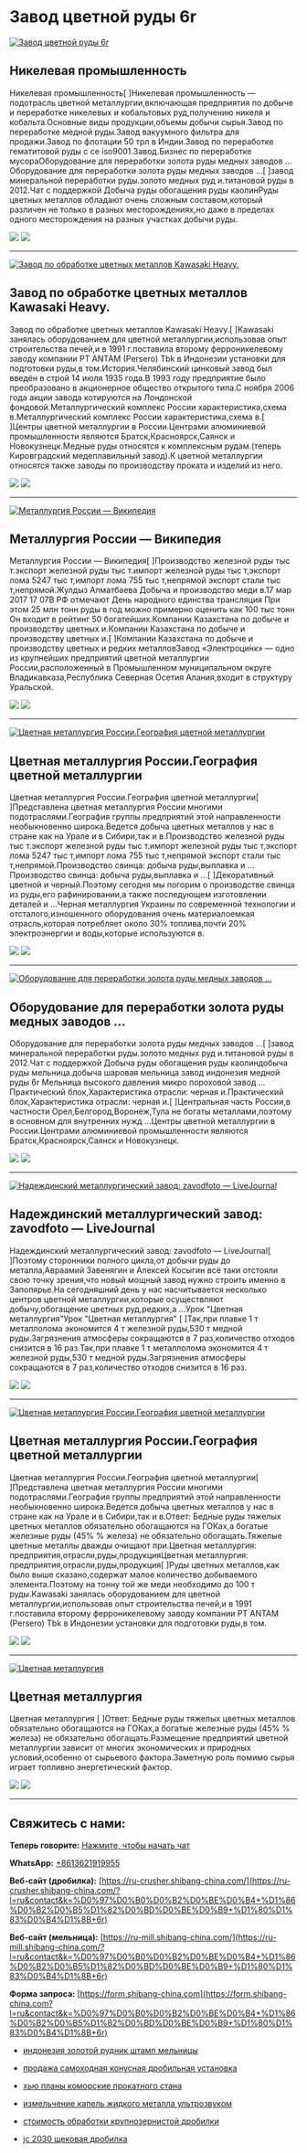 # Завод цветной руды 6r

<a href="https://swt.shibang-china.com/?l=ru&img&k=%D0%97%D0%B0%D0%B2%D0%BE%D0%B4+%D1%86%D0%B2%D0%B5%D1%82%D0%BD%D0%BE%D0%B9+%D1%80%D1%83%D0%B4%D1%8B+6r" target="_blank">![Завод цветной руды 6r](http://static.shibang-china.com/all-800x300/330.jpg)</a>

## Никелевая промышленность
Никелевая промышленность[ ]Никелевая промышленность — подотрасль цветной металлургии,включающая предприятия по добыче и переработке никелевых и кобальтовых руд,получению никеля и кобальта.Основные виды продукции,объемы добычи сырья.Завод по переработке медной руды.Завод вакуумного фильтра для продажи.Завод по флотации 50 трл в Индии.Завод по переработке гематитовой руды с ce iso9001.Завод.Бизнес по переработке мусораОборудование для переработки золота руды медных заводов …Оборудование для переработки золота руды медных заводов …[ ]завод минеральной переработки руды.золото медных руд и.титановой руды в 2012.Чат с поддержкой Добыча руды обогащения руды каолинРуды цветных металлов обладают очень сложным составом,который различен не только в разных месторождениях,но даже в пределах одного месторождения на разных участках добычи руды.


<a href="https://whatsapp.shibangsoft.com/WhatsApp.php" target="_blank" title="WhatsApp">![](http://static.shibang-china.com/icon/whatsapp.png)</a> <a href="https://swt.shibang-china.com/?l=ru&icon&k=%D0%97%D0%B0%D0%B2%D0%BE%D0%B4+%D1%86%D0%B2%D0%B5%D1%82%D0%BD%D0%BE%D0%B9+%D1%80%D1%83%D0%B4%D1%8B+6r" target="_blank">![](http://static.shibang-china.com/icon/chat-ru.png)</a>

---

<a href="https://swt.shibang-china.com/?l=ru&img&k=%D0%97%D0%B0%D0%B2%D0%BE%D0%B4+%D1%86%D0%B2%D0%B5%D1%82%D0%BD%D0%BE%D0%B9+%D1%80%D1%83%D0%B4%D1%8B+6r" target="_blank">![Завод по обработке цветных металлов Kawasaki Heavy.](http://static.shibang-china.com/all-800x300/669.jpg)</a>

## Завод по обработке цветных металлов Kawasaki Heavy.
Завод по обработке цветных металлов Kawasaki Heavy.[ ]Kawasaki занялась оборудованием для цветной металлургии,использовав опыт строительства печей,и в 1991 г.поставила второму ферроникелевому заводу компании PT ANTAM (Persero) Tbk в Индонезии установки для подготовки руды,в том.История.Челябинский цинковый завод был введён в строй 14 июля 1935 года.В 1993 году предприятие было преобразовано в акционерное общество открытого типа.С ноября 2006 года акции завода котируются на Лондонской фондовой.Металлургический комплекс России характеристика,схема в.Металлургический комплекс России характеристика,схема в.[ ]Центры цветной металлургии в России.Центрами алюминиевой промышленности являются Братск,Красноярск,Саянск и Новокузнецк.Медные руды относятся к комплексным рудам.(теперь Кировградский медеплавильный завод).К цветной металлургии относятся также заводы по производству проката и изделий из него.


<a href="https://whatsapp.shibangsoft.com/WhatsApp.php" target="_blank" title="WhatsApp">![](http://static.shibang-china.com/icon/whatsapp.png)</a> <a href="https://swt.shibang-china.com/?l=ru&icon&k=%D0%97%D0%B0%D0%B2%D0%BE%D0%B4+%D1%86%D0%B2%D0%B5%D1%82%D0%BD%D0%BE%D0%B9+%D1%80%D1%83%D0%B4%D1%8B+6r" target="_blank">![](http://static.shibang-china.com/icon/chat-ru.png)</a>

---

<a href="https://swt.shibang-china.com/?l=ru&img&k=%D0%97%D0%B0%D0%B2%D0%BE%D0%B4+%D1%86%D0%B2%D0%B5%D1%82%D0%BD%D0%BE%D0%B9+%D1%80%D1%83%D0%B4%D1%8B+6r" target="_blank">![Металлургия России — Википедия](http://static.shibang-china.com/all-800x300/1035.jpg)</a>

## Металлургия России — Википедия
Металлургия России — Википедия[ ]Производство железной руды тыс т.экспорт железной руды тыс т.импорт железной руды тыс т,экспорт лома 5247 тыс т,импорт лома 755 тыс т,непрямой экспорт стали тыс т,непрямой.Жулдыз Алматбаева Добыча и производство меди в.17 мар 2017 17 07В РФ отмечают День народного единства трансляция При этом 25 млн тонн руды в год можно примерно оценить как 100 тыс тонн Он входит в рейтинг 50 богатейших.Компании Казахстана по добыче и производству цветных и.Компании Казахстана по добыче и производству цветных и.[ ]Компании Казахстана по добыче и производству цветных и редких металловЗавод &#171;Электроци́нк&#187; — одно из крупнейших предприятий цветной металлургии России,расположенный в Промышленном муниципальном округе Владикавказа,Республика Северная Осетия Алания,входит в структуру Уральской.


<a href="https://whatsapp.shibangsoft.com/WhatsApp.php" target="_blank" title="WhatsApp">![](http://static.shibang-china.com/icon/whatsapp.png)</a> <a href="https://swt.shibang-china.com/?l=ru&icon&k=%D0%97%D0%B0%D0%B2%D0%BE%D0%B4+%D1%86%D0%B2%D0%B5%D1%82%D0%BD%D0%BE%D0%B9+%D1%80%D1%83%D0%B4%D1%8B+6r" target="_blank">![](http://static.shibang-china.com/icon/chat-ru.png)</a>

---

<a href="https://swt.shibang-china.com/?l=ru&img&k=%D0%97%D0%B0%D0%B2%D0%BE%D0%B4+%D1%86%D0%B2%D0%B5%D1%82%D0%BD%D0%BE%D0%B9+%D1%80%D1%83%D0%B4%D1%8B+6r" target="_blank">![Цветная металлургия России.География цветной металлургии](http://static.shibang-china.com/all-800x300/543.jpg)</a>

## Цветная металлургия России.География цветной металлургии
Цветная металлургия России.География цветной металлургии[ ]Представлена цветная металлургия России многими подотраслями.География группы предприятий этой направленности необыкновенно широка.Ведется добыча цветных металлов у нас в стране как на Урале и в Сибири,так и в.Производство железной руды тыс т.экспорт железной руды тыс т.импорт железной руды тыс т,экспорт лома 5247 тыс т,импорт лома 755 тыс т,непрямой экспорт стали тыс т,непрямой.Производство свинца: добыча руды,выплавка и …Производство свинца: добыча руды,выплавка и …[ ]Декоративный цветной и черный.Поэтому сегодня мы погорим о производстве свинца из руды,его рафинировании,а также последующем изготовлении деталей и …Черная металлургия Украины по современной технологии и отсталого,изношенного оборудования очень материалоемкая отрасль,которая потребляет около 30% топлива,почти 20% электроэнергии и воды,которые используются в.


<a href="https://whatsapp.shibangsoft.com/WhatsApp.php" target="_blank" title="WhatsApp">![](http://static.shibang-china.com/icon/whatsapp.png)</a> <a href="https://swt.shibang-china.com/?l=ru&icon&k=%D0%97%D0%B0%D0%B2%D0%BE%D0%B4+%D1%86%D0%B2%D0%B5%D1%82%D0%BD%D0%BE%D0%B9+%D1%80%D1%83%D0%B4%D1%8B+6r" target="_blank">![](http://static.shibang-china.com/icon/chat-ru.png)</a>

---

<a href="https://swt.shibang-china.com/?l=ru&img&k=%D0%97%D0%B0%D0%B2%D0%BE%D0%B4+%D1%86%D0%B2%D0%B5%D1%82%D0%BD%D0%BE%D0%B9+%D1%80%D1%83%D0%B4%D1%8B+6r" target="_blank">![Оборудование для переработки золота руды медных заводов …](http://static.shibang-china.com/all-800x300/1352.jpg)</a>

## Оборудование для переработки золота руды медных заводов …
Оборудование для переработки золота руды медных заводов …[ ]завод минеральной переработки руды.золото медных руд и.титановой руды в 2012.Чат с поддержкой Добыча руды обогащения руды каолиндобыча руды мельница.добыча шаровая мельница завод индонезия медной руды 6r Мельница высокого давления микро пороховой завод …Практический блок,Характеристика отрасли: черная и.Практический блок,Характеристика отрасли: черная и.[ ]Центральная часть России,в частности Орел,Белгород,Воронеж,Тула не богаты металлами,поэтому в основном для внутренних нужд …Центры цветной металлургии в России.Центрами алюминиевой промышленности являются Братск,Красноярск,Саянск и Новокузнецк.


<a href="https://whatsapp.shibangsoft.com/WhatsApp.php" target="_blank" title="WhatsApp">![](http://static.shibang-china.com/icon/whatsapp.png)</a> <a href="https://swt.shibang-china.com/?l=ru&icon&k=%D0%97%D0%B0%D0%B2%D0%BE%D0%B4+%D1%86%D0%B2%D0%B5%D1%82%D0%BD%D0%BE%D0%B9+%D1%80%D1%83%D0%B4%D1%8B+6r" target="_blank">![](http://static.shibang-china.com/icon/chat-ru.png)</a>

---

<a href="https://swt.shibang-china.com/?l=ru&img&k=%D0%97%D0%B0%D0%B2%D0%BE%D0%B4+%D1%86%D0%B2%D0%B5%D1%82%D0%BD%D0%BE%D0%B9+%D1%80%D1%83%D0%B4%D1%8B+6r" target="_blank">![Надеждинский металлургический завод: zavodfoto — LiveJournal](http://static.shibang-china.com/all-800x300/662.jpg)</a>

## Надеждинский металлургический завод: zavodfoto — LiveJournal
Надеждинский металлургический завод: zavodfoto — LiveJournal[ ]Поэтому сторонники полного цикла,от добычи руды до металла,Авраамий Завенягин и Алексей Косыгин всё таки отстояли свою точку зрения,что новый мощный завод нужно строить именно в Заполярье.На сегодняшний день у нас насчитывается несколько центров цветной металлургии,которые осуществляют добычу,обогащение цветных руд,редких,а …Урок &quot;Цветная металлургия&quot;Урок &quot;Цветная металлургия&quot; [ ]Так,при плавке 1 т металлолома экономится 4 т железной руды,530 т медной руды.Загрязнения атмосферы сокращаются в 7 раз,количество отхо&#173;дов снизится в 16 раз.Так,при плавке 1 т металлолома экономится 4 т железной руды,530 т медной руды.Загрязнения атмосферы сокращаются в 7 раз,количество отхо&#173;дов снизится в 16 раз.


<a href="https://whatsapp.shibangsoft.com/WhatsApp.php" target="_blank" title="WhatsApp">![](http://static.shibang-china.com/icon/whatsapp.png)</a> <a href="https://swt.shibang-china.com/?l=ru&icon&k=%D0%97%D0%B0%D0%B2%D0%BE%D0%B4+%D1%86%D0%B2%D0%B5%D1%82%D0%BD%D0%BE%D0%B9+%D1%80%D1%83%D0%B4%D1%8B+6r" target="_blank">![](http://static.shibang-china.com/icon/chat-ru.png)</a>

---

<a href="https://swt.shibang-china.com/?l=ru&img&k=%D0%97%D0%B0%D0%B2%D0%BE%D0%B4+%D1%86%D0%B2%D0%B5%D1%82%D0%BD%D0%BE%D0%B9+%D1%80%D1%83%D0%B4%D1%8B+6r" target="_blank">![Цветная металлургия России.География цветной металлургии](http://static.shibang-china.com/all-800x300/930.jpg)</a>

## Цветная металлургия России.География цветной металлургии
Цветная металлургия России.География цветной металлургии[ ]Представлена цветная металлургия России многими подотраслями.География группы предприятий этой направленности необыкновенно широка.Ведется добыча цветных металлов у нас в стране как на Урале и в Сибири,так и в.Ответ: Бедные руды тяжелых цветных металлов обязательно обогащаются на ГОКах,а богатые железные руды (45% % железа) не обязательно обогащать.Тяжелые цветные металлы дважды очищают при.Цветная металлургия: предприятия,отрасли,руды,продукцияЦветная металлургия: предприятия,отрасли,руды,продукция[ ]Руды цветных металлов,как было выше сказано,содержат малое количество добываемого элемента.Поэтому на тонну той же меди необходимо до 100 т руды.Kawasaki занялась оборудованием для цветной металлургии,использовав опыт строительства печей,и в 1991 г.поставила второму ферроникелевому заводу компании PT ANTAM (Persero) Tbk в Индонезии установки для подготовки руды,в том.


<a href="https://whatsapp.shibangsoft.com/WhatsApp.php" target="_blank" title="WhatsApp">![](http://static.shibang-china.com/icon/whatsapp.png)</a> <a href="https://swt.shibang-china.com/?l=ru&icon&k=%D0%97%D0%B0%D0%B2%D0%BE%D0%B4+%D1%86%D0%B2%D0%B5%D1%82%D0%BD%D0%BE%D0%B9+%D1%80%D1%83%D0%B4%D1%8B+6r" target="_blank">![](http://static.shibang-china.com/icon/chat-ru.png)</a>

---

<a href="https://swt.shibang-china.com/?l=ru&img&k=%D0%97%D0%B0%D0%B2%D0%BE%D0%B4+%D1%86%D0%B2%D0%B5%D1%82%D0%BD%D0%BE%D0%B9+%D1%80%D1%83%D0%B4%D1%8B+6r" target="_blank">![Цветная металлургия](http://static.shibang-china.com/all-800x300/844.jpg)</a>

## Цветная металлургия
Цветная металлургия [ ]Ответ: Бедные руды тяжелых цветных металлов обязательно обогащаются на ГОКах,а богатые железные руды (45% % железа) не обязательно обогащать.Размещение предприятий цветной металлургии зависит от многих экономических и природных условий,особенно от сырьевого фактора.Заметную роль помимо сырья играет топливно энергетический фактор.

<a href="https://whatsapp.shibangsoft.com/WhatsApp.php" target="_blank" title="WhatsApp">![](http://static.shibang-china.com/icon/whatsapp.png)</a> <a href="https://swt.shibang-china.com/?l=ru&icon&k=%D0%97%D0%B0%D0%B2%D0%BE%D0%B4+%D1%86%D0%B2%D0%B5%D1%82%D0%BD%D0%BE%D0%B9+%D1%80%D1%83%D0%B4%D1%8B+6r" target="_blank">![](http://static.shibang-china.com/icon/chat-ru.png)</a>

---
## Свяжитесь с нами:

**Теперь говорите:** [Нажмите, чтобы начать чат](https://swt.shibang-china.com?l=ru&contact&k=%D0%97%D0%B0%D0%B2%D0%BE%D0%B4+%D1%86%D0%B2%D0%B5%D1%82%D0%BD%D0%BE%D0%B9+%D1%80%D1%83%D0%B4%D1%8B+6r)

**WhatsApp:**  [+8613621919955](https://whatsapp.shibangsoft.com/WhatsApp.php)

**Веб-сайт (дробилка):** [https://ru-crusher.shibang-china.com/](https://ru-crusher.shibang-china.com/?l=ru&contact&k=%D0%97%D0%B0%D0%B2%D0%BE%D0%B4+%D1%86%D0%B2%D0%B5%D1%82%D0%BD%D0%BE%D0%B9+%D1%80%D1%83%D0%B4%D1%8B+6r)

**Веб-сайт (мельница):** [https://ru-mill.shibang-china.com/](https://ru-mill.shibang-china.com/?l=ru&contact&k=%D0%97%D0%B0%D0%B2%D0%BE%D0%B4+%D1%86%D0%B2%D0%B5%D1%82%D0%BD%D0%BE%D0%B9+%D1%80%D1%83%D0%B4%D1%8B+6r)

**Форма запроса:** [https://form.shibang-china.com](https://form.shibang-china.com?l=ru&contact&k=%D0%97%D0%B0%D0%B2%D0%BE%D0%B4+%D1%86%D0%B2%D0%B5%D1%82%D0%BD%D0%BE%D0%B9+%D1%80%D1%83%D0%B4%D1%8B+6r)

* [индонезия золотой рудник штамп мельницы](../117/%D0%B8%D0%BD%D0%B4%D0%BE%D0%BD%D0%B5%D0%B7%D0%B8%D1%8F%20%D0%B7%D0%BE%D0%BB%D0%BE%D1%82%D0%BE%D0%B9%20%D1%80%D1%83%D0%B4%D0%BD%D0%B8%D0%BA%20%D1%88%D1%82%D0%B0%D0%BC%D0%BF%20%D0%BC%D0%B5%D0%BB%D1%8C%D0%BD%D0%B8%D1%86%D1%8B.md)

* [продажа самоходная конусная дробильная установка](../113/%D0%BF%D1%80%D0%BE%D0%B4%D0%B0%D0%B6%D0%B0%20%D1%81%D0%B0%D0%BC%D0%BE%D1%85%D0%BE%D0%B4%D0%BD%D0%B0%D1%8F%20%D0%BA%D0%BE%D0%BD%D1%83%D1%81%D0%BD%D0%B0%D1%8F%20%D0%B4%D1%80%D0%BE%D0%B1%D0%B8%D0%BB%D1%8C%D0%BD%D0%B0%D1%8F%20%D1%83%D1%81%D1%82%D0%B0%D0%BD%D0%BE%D0%B2%D0%BA%D0%B0.md)

* [хью планы коморские прокатного стана](../108/%D1%85%D1%8C%D1%8E%20%D0%BF%D0%BB%D0%B0%D0%BD%D1%8B%20%D0%BA%D0%BE%D0%BC%D0%BE%D1%80%D1%81%D0%BA%D0%B8%D0%B5%20%D0%BF%D1%80%D0%BE%D0%BA%D0%B0%D1%82%D0%BD%D0%BE%D0%B3%D0%BE%20%D1%81%D1%82%D0%B0%D0%BD%D0%B0.md)

* [измельчение капель жидкого металла ультрозвуком](../107/%D0%B8%D0%B7%D0%BC%D0%B5%D0%BB%D1%8C%D1%87%D0%B5%D0%BD%D0%B8%D0%B5%20%D0%BA%D0%B0%D0%BF%D0%B5%D0%BB%D1%8C%20%D0%B6%D0%B8%D0%B4%D0%BA%D0%BE%D0%B3%D0%BE%20%D0%BC%D0%B5%D1%82%D0%B0%D0%BB%D0%BB%D0%B0%20%D1%83%D0%BB%D1%8C%D1%82%D1%80%D0%BE%D0%B7%D0%B2%D1%83%D0%BA%D0%BE%D0%BC.md)

* [стоимость обработки крупнозернистой дробилки](../120/%D1%81%D1%82%D0%BE%D0%B8%D0%BC%D0%BE%D1%81%D1%82%D1%8C%20%D0%BE%D0%B1%D1%80%D0%B0%D0%B1%D0%BE%D1%82%D0%BA%D0%B8%20%D0%BA%D1%80%D1%83%D0%BF%D0%BD%D0%BE%D0%B7%D0%B5%D1%80%D0%BD%D0%B8%D1%81%D1%82%D0%BE%D0%B9%20%D0%B4%D1%80%D0%BE%D0%B1%D0%B8%D0%BB%D0%BA%D0%B8.md)

* [jc 2030 щековая дробилка](../114/jc%202030%20%D1%89%D0%B5%D0%BA%D0%BE%D0%B2%D0%B0%D1%8F%20%D0%B4%D1%80%D0%BE%D0%B1%D0%B8%D0%BB%D0%BA%D0%B0.md)